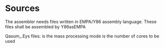 Sources
=======
The assembler needs files written in EMPA/Y86 assembly language.
These files shall be assembled by Y86asEMPA

Qasum<X>_<Y>.Eys files:
<X> is the mass processing mode
<Y> is the number of cores to be used
